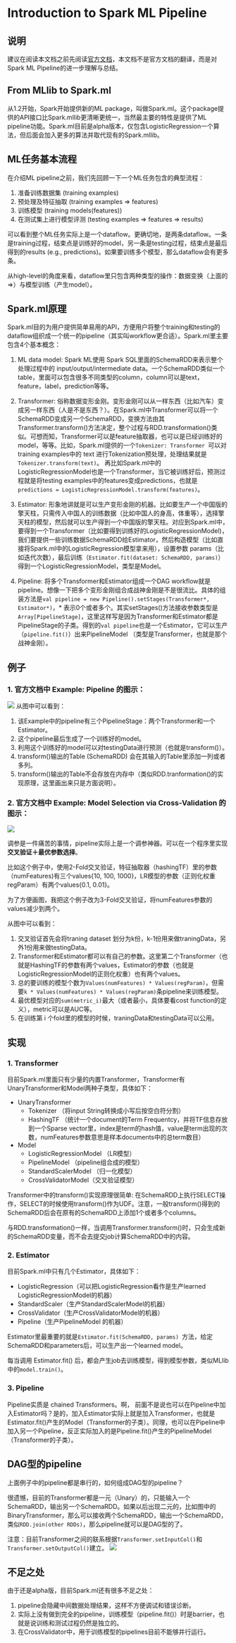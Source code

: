 # Introduction to Spark ML Pipeline

## 说明
建议在阅读本文档之前先阅读[官方文档](http://spark.apache.org/docs/latest/ml-guide.html)，本文档不是官方文档的翻译，而是对Spark ML Pipeline的进一步理解与总结。

## From MLlib to Spark.ml
从1.2开始，Spark开始提供新的ML package，叫做Spark.ml。这个package提供的API接口比Spark.mllib更清晰更统一，当然最主要的特性是提供了ML pipeline功能。Spark.ml目前是alpha版本，仅包含LogisticRegression一个算法，但后面会加入更多的算法并取代现有的Spark.mllib。

## ML任务基本流程
在介绍ML pipeline之前，我们先回顾一下一个ML任务包含的典型流程：

1. 准备训练数据集 (training examples)
2. 预处理及特征抽取 (training examples => features)
3. 训练模型 (training models(features))
4. 在测试集上进行模型评测 (testing examples => features => results)

可以看到整个ML任务实际上是一个dataflow。更确切地，是两条dataflow。一条是training过程，结束点是训练好的model，另一条是testing过程，结束点是最后得到的results (e.g., predictions)。如果要训练多个模型，那么dataflow会有更多条。

从high-level的角度来看，dataflow里只包含两种类型的操作：数据变换（上面的=>）与模型训练（产生model）。

## Spark.ml原理
Spark.ml目的为用户提供简单易用的API，方便用户将整个training和testing的dataflow组织成一个统一的pipeline（其实叫workflow更合适）。Spark.ml里主要包含4个基本概念：

1. ML data model: Spark ML使用 Spark SQL里面的SchemaRDD来表示整个处理过程中的 input/output/intermediate data。一个SchemaRDD类似一个table，里面可以包含很多不同类型的column，column可以是text，feature，label，prediction等等。

2. Transformer: 俗称数据变形金刚。变形金刚可以从一样东西（比如汽车）变成另一样东西（人是不是东西？）。在Spark.ml中Transformer可以将一个SchemaRDD变成另一个SchemaRDD，变换方法由其 Transformer.transform()方法决定，整个过程与RDD.transformation()类似。可想而知，Transformer可以是feature抽取器，也可以是已经训练好的model，等等。比如，Spark.ml提供的一个`Tokenizer: Transformer `可以对training examples中的 text 进行Tokenization预处理，处理结果就是`Tokenizer.transform(text)`。
再比如Spark.ml中的LogisticRegressionModel也是一个Transformer，当它被训练好后，预测过程就是将testing examples中的features变成predictions，也就是`predictions = LogisticRegressionModel.transform(features)`。

3. Estimator: 形象地讲就是可以生产变形金刚的机器。比如要生产一个中国版的擎天柱，只需传入中国人的训练数据（比如中国人的身高，体重等），选择擎天柱的模型，然后就可以生产得到一个中国版的擎天柱。对应到Spark.ml中，要得到一个Transformer（比如要得到训练好的LogisticRegressionModel)，我们要提供一些训练数据SchemaRDD给Estimator，然后构造模型（比如直接将Spark.ml中的LogisticRegression模型拿来用），设置参数 params（比如迭代次数），最后训练（`Estimator.fit(dataset: SchemaRDD, params)`）得到一个LogisticRegressionModel，类型是Model。

4. Pipeline: 将多个Transformer和Estimator组成一个DAG workflow就是pipeline。想像一下把多个变形金刚组合成战神金刚是不是很流比。具体的组装方法是`val pipeline = new Pipeline().setStages(Transformer*, Estimator*)`，* 表示0个或者多个。其实setStages()方法接收参数类型是`Array[PipelineStage]`，这里这样写是因为Transformer和Estimator都是PipelineStage的子类。得到的`val pipeline`也是一个Estimator，它可以生产（`pipeline.fit()`）出来PipelineModel （类型是Transformer，也就是那个战神金刚）。


## 例子

### 1. 官方文档中 Example: Pipeline 的图示：
![](figures/pipelineDemo.png)
从图中可以看到：

1. 该Example中的pipeline有三个PipelineStage：两个Transformer和一个Estimator。
2. 这个pipeline最后生成了一个训练好的model。
3. 利用这个训练好的model可以对testingData进行预测（也就是transform()）。
4. transform()输出的Table (SchemaRDD) 会在其输入的Table里添加一列或者多列。
5. transform()输出的Table不会存放在内存中（类似RDD.tranformation()的实现原理，这里画出来只是方面说明）。



### 2. 官方文档中 Example: Model Selection via Cross-Validation 的图示：
![](figures/CrossValidatorDemo.png)

调参是一件痛苦的事情，pipeline实际上是一个调参神器。可以在一个程序里实现**交叉验证＋最优参数选择**。

比如这个例子中，使用2-Fold交叉验证，特征抽取器（hashingTF）里的参数（numFeatures)有三个values{10, 100, 1000}，LR模型的参数（正则化权重regParam）有两个values{0.1, 0.01}。

为了方便画图，我把这个例子改为3-Fold交叉验证，将numFeatures参数的values减少到两个。

从图中可以看到：

1. 交叉验证首先会将traning dataset 划分为k份，k-1份用来做traningData，另外1份用来做testingData。
2. Transformer和Estimator都可以有自己的参数。这里第二个Transformer（也就是HashingTF的参数有两个values，Estimator的参数（也就是LogisticRegressionModel的正则化权重）也有两个values。
3. 总的要训练的模型个数为`Values(numFeatures) * Values(regParam)`，但需要`k * Values(numFeatures) * Values(regParam)`条pipeline来训练模型。
4. 最优模型对应的`sum(metric_i)`最大（或者最小，具体要看cost function的定义），metric可以是AUC等。
5. 在训练第 i 个fold里的模型的时候，traningData和testingData可以公用。

## 实现

### 1. Transformer
目前Spark.ml里面只有少量的内置Transformer，Transformer有UnaryTransformer和Model两种子类型，具体如下：

- UnaryTransformer
	- Tokenizer （将input String转换成小写后按空白符分割）
	- HashingTF （统计一个document的Term Frequentcy，并将TF信息存放到一个Sparse vector里，index是term的hash值，value是term出现的次数，numFeatures参数意思是样本documents中的总term数目）
- Model
	- LogisticRegressionModel （LR模型）
	- PipelineModel （pipeline组合成的模型）
	- StandardScalerModel （归一化模型）
	- CrossValidatorModel（交叉验证模型）


Transformer中的transform()实现原理很简单: 在SchemaRDD上执行SELECT操作，SELECT的时候使用transform()作为UDF。注意，一般transform()得到的SchemaRDD后会在原有的SchemaRDD上添加1个或者多个columns。

与RDD.transformation()一样，当调用Transformer.transform()时，只会生成新的SchemaRDD变量，而不会去提交job计算SchemaRDD中的内容。

### 2. Estimator

目前Spark.ml中只有几个Estimator，具体如下：

- LogisticRegression（可以把LogisticRegression看作是生产learned LogisticRegressionModel的机器）
- StandardScaler（生产StandardScalerModel的机器）
- CrossValidator（生产CrossValidatorModel的机器）
- Pipeline（生产PipelineModel 的机器）

Estimator里最重要的就是`Estimator.fit(SchemaRDD, params) `方法，给定SchemaRDD和parameters后，可以生产出一个learned model。

每当调用 Estimator.fit() 后，都会产生job去训练模型，得到模型参数，类似MLlib中的`model.train()`。

### 3. Pipeline

Pipeline实质是 chained Transformers。啊， 前面不是说也可以在Pipeline中加入Estimator吗？是的，加入Estimator实际上就是加入Transformer，也就是Estimator.fit()产生的Model（Transformer的子类）。同理，也可以在Pipeline中加入另一个Pipeline，反正实际加入的是Pipeline.fit()产生的PipelineModel（Transformer的子类）。


## DAG型的pipeline
上面例子中的pipeline都是串行的，如何组成DAG型的pipeline？

很遗憾，目前的Transformer都是一元（Unary）的，只能输入一个SchemaRDD，输出另一个SchemaRDD。如果以后出现二元的，比如图中的BinaryTransformer，那么可以接收两个SchemaRDD，输出一个SchemaRDD，类似`RDD.join(other RDDs)`，那么pipeline就可以是DAG型的了。

注意：目前Transformer之间的联系根据`Transformer.setInputCol()`和`Transformer.setOutputCol()`建立。
![](figures/DAGpipeline.png)


## 不足之处

由于还是alpha版，目前Spark.ml还有很多不足之处：

1. pipeline会隐藏中间数据处理结果，这样不方便调试和错误诊断。
2. 实际上没有做到完全的pipeline，训练模型（pipeline.fit()）时是barrier，也就是说训练和测试过程仍然是独立的。
3. 在CrossValidator中，用于训练模型的pipelines目前不能够并行运行。






